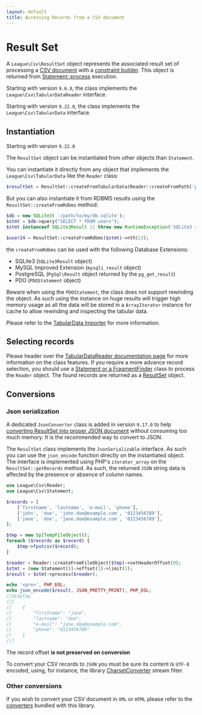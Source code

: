```yaml
---
layout: default
title: Accessing Records from a CSV document
---
```


# Result Set

A `League\Csv\ResultSet` object represents the associated result set of processing a [CSV document](/9.0/reader/) with a [constraint builder](/9.0/reader/statement/).
This object is returned from [Statement::process](/9.0/reader/statement/#apply-the-constraints-to-a-csv-document) execution.

<p class="message-info">Starting with version <code>9.6.0</code>, the class implements the <code>League\Csv\TabularDataReader</code> interface.</p>
<p class="message-info">Starting with version <code>9.22.0</code>, the class implements the <code>League\Csv\TabularData</code> interface.</p>

## Instantiation

<p class="message-notice">Starting with version <code>9.22.0</code></p>

The `ResultSet` object can be instantiated from other objects than `Statement`.

You can instantiate it directly from any object that implements the `League\Csv\TabularData` like the `Reader` class:

```php
$resultSet = ResultSet::createFromTabularData(Reader::createFromPath('path/to/file.csv'));
```

But you can also instantiate it from RDBMS results using the `ResultSet::createFromRdbms` method:

```php
$db = new SQLite3( '/path/to/my/db.sqlite');
$stmt = $db->query("SELECT * FROM users");
$stmt instanceof SQLite3Result || throw new RuntimeException('SQLite3 results not available');

$user24 = ResultSet::createFromRdbms($stmt)->nth(23);
```

the `createFromRdbms` can be used with the following Database Extensions:

- SQLite3 (`SQLite3Result` object)
- MySQL Improved Extension (`mysqli_result` object)
- PostgreSQL (`PgSql\Result` object returned by the `pg_get_result`)
- PDO (`PDOStatement` object)

<p class="message-warning">Beware when using the <code>PDOStatement</code>, the class does not support rewinding the object.
As such using the instance on huge results will trigger high memory usage as all the data will be stored in a
<code>ArrayIterator</code> instance for cache to allow rewinding and inspecting the tabular data.</p>

Please refer to the [TabularData Importer](/9.0/interoperability/tabular-data-importer) for more information.

## Selecting records

Please header over the [TabularDataReader documentation page](/9.0/reader/tabular-data-reader)
for more information on the class features. If you require a more advance record selection, you
should use a [Statement or a FragmentFinder](/9.0/reader/statement/) class to process the `Reader` object. The
found records are returned as a [ResultSet](/9.0/reader/resultset) object.

## Conversions

### Json serialization

<p class="message-info">A dedicated <code>JsonConverter</code> class is added in version <code>9.17.0</code>
to help <a href="/9.0/converter/json/">converting ResultSet into proper JSON document</a> without consuming
too much memory. It is the recommended way to convert to JSON.</p>

The `ResultSet` class implements the `JsonSerializable` interface. As such you can use the `json_encode`
function directly on the instantiated object. The interface is implemented  using PHP's `iterator_array`
on the `ResultSet::getRecords` method. As such, the returned `JSON` string data is affected by the
presence or absence of column names.

```php
use League\Csv\Reader;
use League\Csv\Statement;

$records = [
    ['firstname', 'lastname', 'e-mail', 'phone'],
    ['john', 'doe', 'john.doe@example.com', '0123456789'],
    ['jane', 'doe', 'jane.doe@example.com', '0123456789'],
];

$tmp = new SplTempFileObject();
foreach ($records as $record) {
    $tmp->fputcsv($record);
}

$reader = Reader::createFromFileObject($tmp)->setHeaderOffset(0);
$stmt = (new Statement())->offset(1)->limit(1);
$result = $stmt->process($reader);

echo '<pre>', PHP_EOL;
echo json_encode($result, JSON_PRETTY_PRINT), PHP_EOL;
//display
//[
//    {
//        "firstname": "jane",
//        "lastname": "doe",
//        "e-mail": "jane.doe@example.com",
//        "phone": "0123456789"
//    }
//]
```

<p class="message-notice">The record offset <strong>is not preserved on conversion</strong></p>
<p class="message-notice">To convert your CSV records to <code>JSON</code> you must be sure its content is <code>UTF-8</code> encoded, using, for instance, the library <a href="/9.0/converter/charset/">CharsetConverter</a> stream filter.</p>

### Other conversions

If you wish to convert your CSV document in `XML` or `HTML` please refer to the [converters](/9.0/converter/) bundled with this library.
